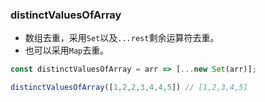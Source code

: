 ### distinctValuesOfArray

- 数组去重，采用`Set`以及`...rest`剩余运算符去重。
- 也可以采用`Map`去重。

```js
const distinctValuesOfArray = arr => [...new Set(arr)];
```

```js
distinctValuesOfArray([1,2,2,3,4,4,5]) // [1,2,3,4,5]
```
